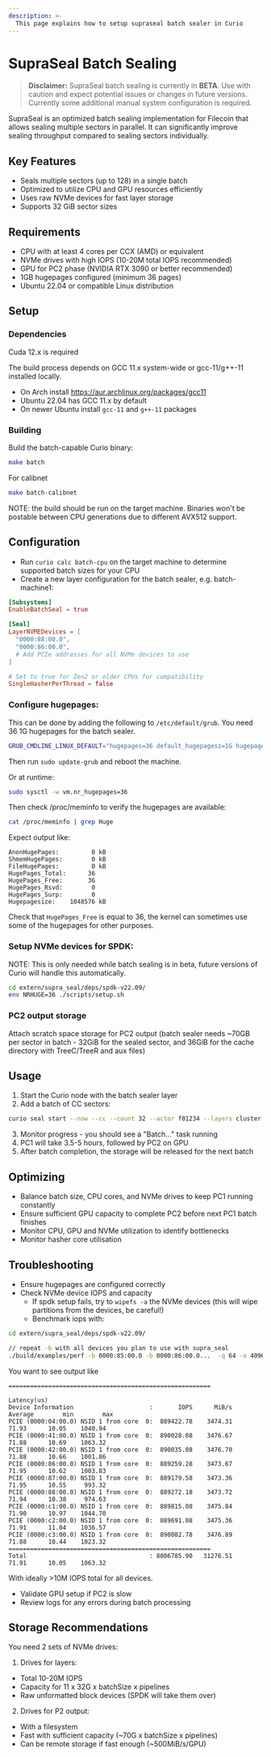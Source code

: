 ```yaml
---
description: >-
  This page explains how to setup supraseal batch sealer in Curio
---
```



# SupraSeal Batch Sealing

> **Disclaimer:** SupraSeal batch sealing is currently in **BETA**. Use with caution and expect potential issues or changes in future versions. Currently some additional manual system configuration is required.

SupraSeal is an optimized batch sealing implementation for Filecoin that allows sealing multiple sectors in parallel. It can significantly improve sealing throughput compared to sealing sectors individually.

## Key Features

- Seals multiple sectors (up to 128) in a single batch
- Optimized to utilize CPU and GPU resources efficiently
- Uses raw NVMe devices for fast layer storage
- Supports 32 GiB sector sizes

## Requirements

- CPU with at least 4 cores per CCX (AMD) or equivalent
- NVMe drives with high IOPS (10-20M total IOPS recommended)
- GPU for PC2 phase (NVIDIA RTX 3090 or better recommended)
- 1GB hugepages configured (minimum 36 pages)
- Ubuntu 22.04 or compatible Linux distribution

## Setup

### Dependencies

Cuda 12.x is required

The build process depends on GCC 11.x system-wide or gcc-11/g++-11 installed locally.
* On Arch install https://aur.archlinux.org/packages/gcc11
* Ubuntu 22.04 has GCC 11.x by default
* On newer Ubuntu install `gcc-11` and `g++-11` packages


### Building

Build the batch-capable Curio binary:
```bash
make batch
```

For calibnet
```bash
make batch-calibnet
```

NOTE: the build should be run on the target machine. Binaries won't be postable between CPU generations due to different
AVX512 support.

## Configuration

* Run `curio calc batch-cpu` on the target machine to determine supported batch sizes for your CPU
* Create a new layer configuration for the batch sealer, e.g. batch-machine1:

```toml
[Subsystems]
EnableBatchSeal = true

[Seal]
LayerNVMEDevices = [
  "0000:88:00.0",
  "0000:86:00.0", 
  # Add PCIe addresses for all NVMe devices to use
]

# Set to true for Zen2 or older CPUs for compatibility
SingleHasherPerThread = false
```

### Configure hugepages:

This can be done by adding the following to `/etc/default/grub`. You need 36 1G hugepages for the batch sealer.

```bash
GRUB_CMDLINE_LINUX_DEFAULT="hugepages=36 default_hugepagesz=1G hugepagesz=1G"
```

Then run `sudo update-grub` and reboot the machine.

Or at runtime:
```bash
sudo sysctl -w vm.nr_hugepages=36
```

Then check /proc/meminfo to verify the hugepages are available:
```bash
cat /proc/meminfo | grep Huge
```

Expect output like:
```
AnonHugePages:         0 kB
ShmemHugePages:        0 kB
FileHugePages:         0 kB
HugePages_Total:      36
HugePages_Free:       36
HugePages_Rsvd:        0
HugePages_Surp:        0
Hugepagesize:    1048576 kB
```

Check that `HugePages_Free` is equal to 36, the kernel can sometimes use some of the hugepages for other purposes.

### Setup NVMe devices for SPDK:

NOTE: This is only needed while batch sealing is in beta, future versions of Curio will handle this automatically.

```bash
cd extern/supra_seal/deps/spdk-v22.09/
env NRHUGE=36 ./scripts/setup.sh
```

### PC2 output storage

Attach scratch space storage for PC2 output (batch sealer needs ~70GB per sector in batch - 32GiB for the sealed sector,
and 36GiB for the cache directory with TreeC/TreeR and aux files)

## Usage
1. Start the Curio node with the batch sealer layer
2. Add a batch of CC sectors:
```bash
curio seal start --now --cc --count 32 --actor f01234 --layers cluster --duration-days 365
```

3. Monitor progress - you should see a "Batch..." task running
4. PC1 will take 3.5-5 hours, followed by PC2 on GPU
5. After batch completion, the storage will be released for the next batch

## Optimizing

* Balance batch size, CPU cores, and NVMe drives to keep PC1 running constantly
* Ensure sufficient GPU capacity to complete PC2 before next PC1 batch finishes
* Monitor CPU, GPU and NVMe utilization to identify bottlenecks
* Monitor hasher core utilisation

## Troubleshooting
* Ensure hugepages are configured correctly
* Check NVMe device IOPS and capacity
  * If spdk setup fails, try to `wipefs -a` the NVMe devices (this will wipe partitions from the devices, be careful!)
  * Benchmark iops with:
```bash
cd extern/supra_seal/deps/spdk-v22.09/

// repeat -b with all devices you plan to use with supra_seal
./build/examples/perf -b 0000:85:00.0 -b 0000:86:00.0...  -q 64 -o 4096 -w randread -t 10
```
You want to see output like
```
========================================================
                                                                           Latency(us)
Device Information                     :       IOPS      MiB/s    Average        min        max
PCIE (0000:04:00.0) NSID 1 from core  0:  889422.78    3474.31      71.93      10.05    1040.94
PCIE (0000:41:00.0) NSID 1 from core  0:  890028.08    3476.67      71.88      10.69    1063.32
PCIE (0000:42:00.0) NSID 1 from core  0:  890035.08    3476.70      71.88      10.66    1001.86
PCIE (0000:86:00.0) NSID 1 from core  0:  889259.28    3473.67      71.95      10.62    1003.83
PCIE (0000:87:00.0) NSID 1 from core  0:  889179.58    3473.36      71.95      10.55     993.32
PCIE (0000:88:00.0) NSID 1 from core  0:  889272.18    3473.72      71.94      10.38     974.63
PCIE (0000:c1:00.0) NSID 1 from core  0:  889815.08    3475.84      71.90      10.97    1044.70
PCIE (0000:c2:00.0) NSID 1 from core  0:  889691.08    3475.36      71.91      11.04    1036.57
PCIE (0000:c3:00.0) NSID 1 from core  0:  890082.78    3476.89      71.88      10.44    1023.32
========================================================
Total                                  : 8006785.90   31276.51      71.91      10.05    1063.32
```
With ideally >10M IOPS total for all devices.

* Validate GPU setup if PC2 is slow
* Review logs for any errors during batch processing

## Storage Recommendations
You need 2 sets of NVMe drives:

1. Drives for layers:
  * Total 10-20M IOPS
  * Capacity for 11 x 32G x batchSize x pipelines
  * Raw unformatted block devices (SPDK will take them over)
2. Drives for P2 output:
  * With a filesystem
  * Fast with sufficient capacity (~70G x batchSize x pipelines)
  * Can be remote storage if fast enough (~500MiB/s/GPU)